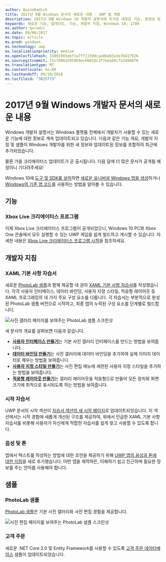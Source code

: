 ```yaml
---
author: QuinnRadich
title: 2017년 9월 Windows 문서의 새로운 내용 - UWP 앱 개발
description: 2017년 9월 Windows 10 개발자 설명서에 추가된 새로운 기능, 동영상 및 개발자 지침
keywords: 새로운 기능, 업데이트, 기능, 개발자 지침, Windows 10, 1709
ms.author: quradic
ms.date: 09/06/2017
ms.topic: article
ms.prod: windows
ms.technology: uwp
ms.localizationpriority: medium
ms.openlocfilehash: 33091903ebf1a7ff1150dcaa9bd83a3e76417926
ms.sourcegitcommit: f5cf806a595969ecbb018c3f7eea86c7a34940f6
ms.translationtype: MT
ms.contentlocale: ko-KR
ms.lasthandoff: 09/10/2018
ms.locfileid: "3825773"
---
```

# <a name="whats-new-in-the-windows-developer-docs-in-september-2017"></a>2017년 9월 Windows 개발자 문서의 새로운 내용

Windows 개발자 설명서는 Windows 플랫폼 전체에서 개발자가 사용할 수 있는 새로운 기능에 대한 정보로 계속 업데이트되고 있습니다. 다음과 같은 기능 개요, 개발자 지침 및 샘플이 Windows 개발자를 위한 새 정보와 업데이트된 정보를 포함하여 최근에 추가되었습니다.

물론 가을 크리에이터스 업데이트가 곧 출시됩니다. 다음 달에 더 많은 문서가 공개될 예정이니 기다려주세요!

Windows 10에 [도구 및 SDK를 설치](http://go.microsoft.com/fwlink/?LinkId=821431)하면 [새로운 유니버설 Windows 앱을 생성](../get-started/your-first-app.md)하거나 [Windows의 기존 앱 코드](../porting/index.md)를 사용하는 방법을 알아볼 수 있습니다.

## <a name="features"></a>기능

### <a name="xbox-live-creators-program"></a>Xbox Live 크리에이터스 프로그램

이제 Xbox Live 크리에이터스 프로그램이 공개되었으니, Windows 10 PC와 Xbox One 콘솔에서 모두 실행할 수 있는 UWP 게임을 쉽게 빌드하고 게시할 수 있습니다. 자세한 내용은 [Xbox Live 크리에이터스 프로그램 시작](../xbox-live/get-started-with-creators/get-started-with-xbox-live-creators.md)을 참조하세요.

## <a name="developer-guidance"></a>개발자 지침

### <a name="xaml-basics-tutorials"></a>XAML 기본 사항 자습서

새로운 [PhotoLab 샘플](https://github.com/Microsoft/Windows-appsample-photo-lab)과 함께 제공할 네 권의 [XAML 기본 사항 자습서](https://docs.microsoft.com/en-us/windows/uwp/get-started/xaml-basics-intro)를 작성했습니다. 각각 사용자 인터페이스, 데이터 바인딩, 사용자 지정 스타일, 적응형 레이아웃 등 XAML 프로그래밍의 네 가지 주요 구성 요소를 다룹니다. 각 자습서는 부분적으로 완성된 PhotoLab 샘플 버전으로 시작하고, 최종 앱의 누락된 구성 요소를 단계별로 빌드합니다. 

![사진 갤러리 페이지를 보여주는 PhotoLab 샘플 스크린샷](images/PhotoLab-gallery-page.png)  

새 문서의 개요를 살펴보면 다음과 같습니다.

+ [**사용자 인터페이스 만들기**](https://docs.microsoft.com/en-us/windows/uwp/get-started/xaml-basics-ui)는 기본 사진 갤러리 인터페이스를 만드는 방법을 보여줍니다.
+ [**데이터 바인딩 만들기**](https://docs.microsoft.com/en-us/windows/uwp/get-started/xaml-basics-data-binding)는 사진 갤러리에 데이터 바인딩을 추가하여 실제 이미지 데이터로 채우는 방법을 보여줍니다.
+ [**사용자 지정 스타일 만들기**](https://docs.microsoft.com/en-us/windows/uwp/get-started/xaml-basics-style)는 사진 편집 메뉴에 세련된 사용자 지정 스타일을 추가하는 방법을 보여줍니다.
+ [**적응형 레이아웃 만들기**](https://docs.microsoft.com/en-us/windows/uwp/get-started/xaml-basics-adaptive-layout)는 갤러리 레이아웃을 적응형으로 만들어 모든 장치와 화면 크기에 최적으로 표시되도록 하는 방법을 보여줍니다.

### <a name="get-started-tutorials"></a>시작 자습서

UWP 문서의 시작 섹션이 [자습서 섹션의 새 시작 페이지](https://docs.microsoft.com/windows/uwp/get-started/create-uwp-apps)로 업데이트되었습니다. 이 섹션에서는 시작 경험에 새롭게 개선된 구조를 제공하여, 위에서 언급한 XAML 기본 사항 자습서를 비롯해 사용자가 자신에게 적합한 자습서를 쉽게 찾고 사용할 수 있도록 합니다.

### <a name="voice-and-tone"></a>음성 및 톤

앱에서 텍스트를 작성하는 방법에 대한 조언을 제공하기 위해 [UWP 앱의 음성과 톤에 대한 지침](https://docs.microsoft.com/windows/uwp/in-app-help/voice-and-tone)을 새로 추가했습니다. 어떤 앱을 제작하든, 이해하기 쉽고 친근하며 필요한 정보를 주는 언어를 사용해야 합니다.

## <a name="samples"></a>샘플

### <a name="photolab-sample"></a>PhotoLab 샘플

[PhotoLab 샘플](https://github.com/Microsoft/windows-appsample-photo-lab)은 기본 사진 갤러리와 사진 편집 경험을 제공합니다.

![사진 편집 페이지를 보여주는 PhotoLab 샘플 스크린샷](images/PhotoLab-editing-page.png)  

### <a name="customer-orders"></a>고객 주문

새로운 .NET Core 2.0 및 Entity Framework를 사용할 수 있도록 [고객 주문 데이터베이스](https://github.com/Microsoft/Windows-appsample-customers-orders-database) 샘플이 업데이트되었습니다.